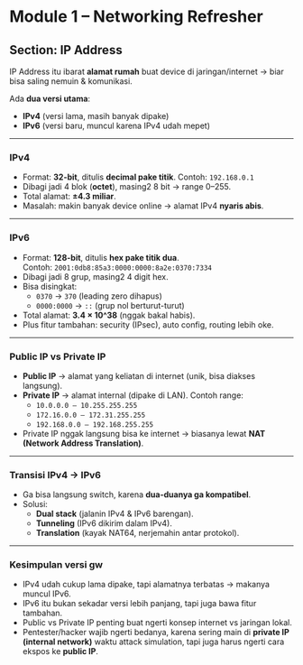 ﻿# Module 1 – Networking Refresher

## Section: IP Address

IP Address itu ibarat **alamat rumah** buat device di jaringan/internet → biar bisa saling nemuin & komunikasi.

Ada **dua versi utama**:

- **IPv4** (versi lama, masih banyak dipake)
- **IPv6** (versi baru, muncul karena IPv4 udah mepet)

---

### IPv4

- Format: **32-bit**, ditulis **decimal pake titik**. Contoh: `192.168.0.1`
- Dibagi jadi 4 blok (**octet**), masing2 8 bit → range 0–255.
- Total alamat: **±4.3 miliar**.
- Masalah: makin banyak device online → alamat IPv4 **nyaris abis**.

---

### IPv6

- Format: **128-bit**, ditulis **hex pake titik dua**.  
  Contoh: `2001:0db8:85a3:0000:0000:8a2e:0370:7334`
- Dibagi jadi 8 grup, masing2 4 digit hex.
- Bisa disingkat:
  - `0370` → `370` (leading zero dihapus)
  - `0000:0000` → `::` (grup nol berturut-turut)
- Total alamat: **3.4 × 10^38** (nggak bakal habis).
- Plus fitur tambahan: security (IPsec), auto config, routing lebih oke.

---

### Public IP vs Private IP

- **Public IP** → alamat yang keliatan di internet (unik, bisa diakses langsung).
- **Private IP** → alamat internal (dipake di LAN). Contoh range:
  - `10.0.0.0 – 10.255.255.255`
  - `172.16.0.0 – 172.31.255.255`
  - `192.168.0.0 – 192.168.255.255`
- Private IP nggak langsung bisa ke internet → biasanya lewat **NAT (Network Address Translation)**.

---

### Transisi IPv4 → IPv6

- Ga bisa langsung switch, karena **dua-duanya ga kompatibel**.
- Solusi:
  - **Dual stack** (jalanin IPv4 & IPv6 barengan).
  - **Tunneling** (IPv6 dikirim dalam IPv4).
  - **Translation** (kayak NAT64, nerjemahin antar protokol).

---

### Kesimpulan versi gw

- IPv4 udah cukup lama dipake, tapi alamatnya terbatas → makanya muncul IPv6.
- IPv6 itu bukan sekadar versi lebih panjang, tapi juga bawa fitur tambahan.
- Public vs Private IP penting buat ngerti konsep internet vs jaringan lokal.
- Pentester/hacker wajib ngerti bedanya, karena sering main di **private IP (internal network)** waktu attack simulation, tapi juga harus ngerti cara ekspos ke **public IP**.
